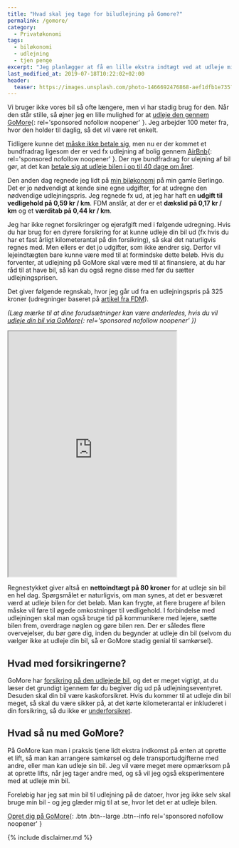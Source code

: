 ```yaml
---
title: "Hvad skal jeg tage for biludlejning på Gomore?"
permalink: /gomore/
category:
  - Privatøkonomi
tags:
  - biløkonomi
  - udlejning
  - tjen penge
excerpt: "Jeg planlægger at få en lille ekstra indtægt ved at udleje min bil på Gomore - men hvad bør jeg tage i leje?"
last_modified_at: 2019-07-18T10:22:02+02:00
header:
  teaser: https://images.unsplash.com/photo-1466692476868-aef1dfb1e735?ixlib=rb-1.2.1&ixid=eyJhcHBfaWQiOjEyMDd9&auto=format&fit=crop&w=400&q=5
---
```


Vi bruger ikke vores bil så ofte længere, men vi har stadig brug for den. Når den står stille, så øjner jeg en lille mulighed for at [udleje den gennem GoMore](/go/gomore/){: rel='sponsored nofollow noopener' }. Jeg arbejder 100 meter fra, hvor den holder til daglig, så det vil være ret enkelt.

Tidligere kunne det [måske ikke betale sig](https://fdm.dk/node/8888), men nu er der kommet et bundfradrag ligesom der er ved fx udlejning af bolig gennem [AirBnb](/go/airbnb/){: rel='sponsored nofollow noopener' }. Der nye bundfradrag for ulejning af bil gør, at det kan [betale sig at udleje bilen i op til 40 dage om året](https://jyllands-posten.dk/livsstil/biler/ECE11239142/lej-bilen-ud-skattefrit-40-dage-om-aaret/).

Den anden dag regnede jeg lidt på [min biløkonomi](/bilokonomi/) på min gamle Berlingo. Det er jo nødvendigt at kende sine egne udgifter, for at udregne den nødvendige udlejningspris. Jeg regnede fx ud, at jeg har haft en **udgift til vedligehold på 0,59 kr / km**. FDM anslår, at der er et **dækslid på 0,17 kr / km** og et **værditab på 0,44 kr / km**.

Jeg har ikke regnet forsikringer og ejerafgift med i følgende udregning. Hvis du har brug for en dyrere forsikring for at kunne udleje din bil ud (fx hvis du har et fast årligt kilometerantal på din forsikring), så skal det naturligvis regnes med. Men ellers er det jo udgifter, som ikke ændrer sig. Derfor vil lejeindtægten bare kunne være med til at formindske dette beløb. Hvis du forventer, at udlejning på GoMore skal være med til at finansiere, at du har råd til at have bil, så kan du også regne disse med før du sætter udlejningsprisen.

Det giver følgende regnskab, hvor jeg går ud fra en udlejningspris på 325 kroner (udregninger baseret på [artikel fra FDM](https://fdm.dk/node/8888)).

_(Læg mærke til at dine forudsætninger kan være anderledes, hvis du vil [udleje din bil via GoMore](/go/gomore/){: rel='sponsored nofollow noopener' })_

<iframe src="https://docs.google.com/spreadsheets/d/e/2PACX-1vQcPiPHuya32XoyHcIXTxbiR_GpnSCwpHAl14gXreS31Zf5IBCxRhhirijORT9RvZRymniTJDJdG8Fo/pubhtml?gid=1711999018&amp;single=true&amp;widget=true&amp;headers=false" style="width:75%; height: 550px;"></iframe>

Regnestykket giver altså en **nettoindtægt på 80 kroner** for at udleje sin bil en hel dag. Spørgsmålet er naturligvis, om man synes, at det er besværet værd at udleje bilen for det beløb. Man kan frygte, at flere brugere af bilen måske vil føre til øgede omkostninger til vedligehold. I forbindelse med udlejningen skal man også bruge tid på kommunikere med lejere, sætte bilen frem, overdrage nøglen og gøre bilen ren. Der er således flere overvejelser, du bør gøre dig, inden du begynder at udleje din bil (selvom du vælger ikke at udleje din bil, så er GoMore stadig genial til samkørsel).

## Hvad med forsikringerne?

GoMore har [forsikring på den udlejede bil](https://help.gomore.dk/category/17-forsikring), og det er meget vigtigt, at du læser det grundigt igennem før du begiver dig ud på udlejningseventyret. Desuden skal din bil være kaskoforsikret. Hvis du kommer til at udleje din bil meget, så skal du være sikker på, at det kørte kilometerantal er inkluderet i din forsikring, så du ikke er [underforsikret](https://www.bdo.dk/da-dk/nyheder/depechen-nyt-om-skat-og-moms/skat-nar-du-lejer-din-bil-ud-gennem-gomore).

## Hvad så nu med GoMore?

På GoMore kan man i praksis tjene lidt ekstra indkomst på enten at oprette et lift, så man kan arrangere samkørsel og dele transportudgifterne med andre, eller man kan udleje sin bil. Jeg vil være meget mere opmærksom på at oprette lifts, når jeg tager andre med, og så vil jeg også eksperimentere med at udleje min bil.

Foreløbig har jeg sat min bil til udlejning på de datoer, hvor jeg ikke selv skal bruge min bil - og jeg glæder mig til at se, hvor let det er at udleje bilen.

[Opret dig på GoMore](/go/gomore/){: .btn .btn--large .btn--info rel='sponsored nofollow noopener' }

{% include disclaimer.md %}
